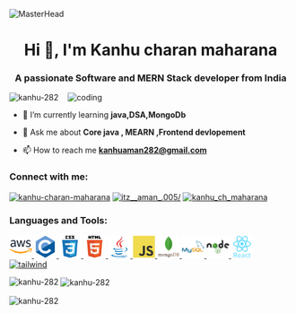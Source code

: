 ![MasterHead](https://www.synergisticit.com/wp-content/uploads/2021/10/Jacksonville-Banner-mern-stack-training.jpg)
<h1 align="center">Hi 👋, I'm Kanhu charan maharana</h1>
<h3 align="center">A passionate Software and MERN Stack developer from India</h3>
<img align="right" alt="coding" width="400" src =""C:\Users\HP\Downloads\coder-engineer-working-with-his-pc_1293807-8524.avif"">
 
<p align="left"> <img src="https://komarev.com/ghpvc/?username=kanhu-282&label=Profile%20views&color=0e75b6&style=flat" alt="kanhu-282" /> </p>

- 🌱 I’m currently learning **java,DSA,MongoDb**

- 💬 Ask me about **Core java , MEARN ,Frontend devlopement**

- 📫 How to reach me **kanhuaman282@gmail.com**

<h3 align="left">Connect with me:</h3>
<p align="left">
<a href="https://linkedin.com/in/kanhu-charan-maharana" target="blank"><img align="center" src="https://raw.githubusercontent.com/rahuldkjain/github-profile-readme-generator/master/src/images/icons/Social/linked-in-alt.svg" alt="kanhu-charan-maharana" height="30" width="40" /></a>
<a href="https://instagram.com/itz__aman_.005/" target="blank"><img align="center" src="https://raw.githubusercontent.com/rahuldkjain/github-profile-readme-generator/master/src/images/icons/Social/instagram.svg" alt="itz__aman_.005/" height="30" width="40" /></a>
 <a href="https://discord.gg/kanhu_ch_maharana" target="blank"><img align="center" src="https://raw.githubusercontent.com/rahuldkjain/github-profile-readme-generator/master/src/images/icons/Social/discord.svg" alt="kanhu_ch_maharana" height="30" width="40" /></a>
</p>

<h3 align="left">Languages and Tools:</h3>
<p align="left"> <a href="https://aws.amazon.com" target="_blank" rel="noreferrer"> <img src="https://raw.githubusercontent.com/devicons/devicon/master/icons/amazonwebservices/amazonwebservices-original-wordmark.svg" alt="aws" width="40" height="40"/> </a> <a href="https://www.cprogramming.com/" target="_blank" rel="noreferrer"> <img src="https://raw.githubusercontent.com/devicons/devicon/master/icons/c/c-original.svg" alt="c" width="40" height="40"/> </a> <a href="https://www.w3schools.com/css/" target="_blank" rel="noreferrer"> <img src="https://raw.githubusercontent.com/devicons/devicon/master/icons/css3/css3-original-wordmark.svg" alt="css3" width="40" height="40"/> </a> <a href="https://www.w3.org/html/" target="_blank" rel="noreferrer"> <img src="https://raw.githubusercontent.com/devicons/devicon/master/icons/html5/html5-original-wordmark.svg" alt="html5" width="40" height="40"/> </a> <a href="https://www.java.com" target="_blank" rel="noreferrer"> <img src="https://raw.githubusercontent.com/devicons/devicon/master/icons/java/java-original.svg" alt="java" width="40" height="40"/> </a> <a href="https://developer.mozilla.org/en-US/docs/Web/JavaScript" target="_blank" rel="noreferrer"> <img src="https://raw.githubusercontent.com/devicons/devicon/master/icons/javascript/javascript-original.svg" alt="javascript" width="40" height="40"/> </a> <a href="https://www.mongodb.com/" target="_blank" rel="noreferrer"> <img src="https://raw.githubusercontent.com/devicons/devicon/master/icons/mongodb/mongodb-original-wordmark.svg" alt="mongodb" width="40" height="40"/> </a> <a href="https://www.mysql.com/" target="_blank" rel="noreferrer"> <img src="https://raw.githubusercontent.com/devicons/devicon/master/icons/mysql/mysql-original-wordmark.svg" alt="mysql" width="40" height="40"/> </a> <a href="https://nodejs.org" target="_blank" rel="noreferrer"> <img src="https://raw.githubusercontent.com/devicons/devicon/master/icons/nodejs/nodejs-original-wordmark.svg" alt="nodejs" width="40" height="40"/> </a> <a href="https://reactjs.org/" target="_blank" rel="noreferrer"> <img src="https://raw.githubusercontent.com/devicons/devicon/master/icons/react/react-original-wordmark.svg" alt="react" width="40" height="40"/> </a> <a href="https://tailwindcss.com/" target="_blank" rel="noreferrer"> <img src="https://www.vectorlogo.zone/logos/tailwindcss/tailwindcss-icon.svg" alt="tailwind" width="40" height="40"/> </a> </p>

<p><img align="left" src="https://github-readme-stats.vercel.app/api/top-langs?username=kanhu-282&show_icons=true&locale=en&layout=compact" alt="kanhu-282" /></p>

<p>&nbsp;<img align="center" src="https://github-readme-stats.vercel.app/api?username=kanhu-282&show_icons=true&locale=en" alt="kanhu-282" /></p>

<p><img align="center" src="https://github-readme-streak-stats.herokuapp.com/?user=kanhu-282&" alt="kanhu-282" /></p>
